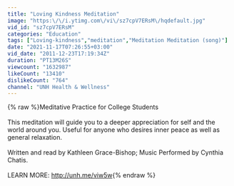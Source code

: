 ```yaml
---
title: "Loving Kindness Meditation"
image: "https:\/\/i.ytimg.com\/vi\/sz7cpV7ERsM\/hqdefault.jpg"
vid_id: "sz7cpV7ERsM"
categories: "Education"
tags: ["Loving-kindness","meditation","Meditation Meditation (song)"]
date: "2021-11-17T07:26:55+03:00"
vid_date: "2011-12-23T17:19:34Z"
duration: "PT13M26S"
viewcount: "1632987"
likeCount: "13410"
dislikeCount: "764"
channel: "UNH Health & Wellness"
---
```

{% raw %}Meditative Practice for College Students<br /><br />This meditation will guide you to a deeper appreciation for self and the world around you. Useful for anyone who desires inner peace as well as general relaxation.<br /><br />Written and read by Kathleen Grace-Bishop; Music Performed by Cynthia Chatis.<br /><br />LEARN MORE: <a rel="nofollow" target="blank" href="http://unh.me/viw5w">http://unh.me/viw5w</a>{% endraw %}
